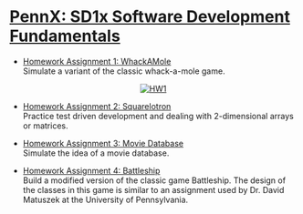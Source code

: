       
  <div id="readme" class="Box-body readme blob instapaper_body js-code-block-container">
	<h1>
   <a href="https://www.edx.org/course/software-development-fundamentals-pennx-sd1x" rel="nofollow">PennX: SD1x Software Development Fundamentals</a></h1>
<ul>
<li><a href="https://courses.edx.org/courses/course-v1:PennX+SD1x+2T2017/courseware/6bf44b6eecab4a0f824ee8ef0949f44b/af971c95ae0a429ba9ab7fff54d9bd1b/?activate_block_id=block-v1%3APennX%2BSD1x%2B2T2017%2Btype%40sequential%2Bblock%40af971c95ae0a429ba9ab7fff54d9bd1b" rel="nofollow">Homework Assignment 1: WhackAMole</a><br>
Simulate a variant of the classic whack-a-mole game.</li>
</ul>
<div align="center">
	<a target="_blank" rel="noopener noreferrer" href="https://camo.githubusercontent.com/45be019d5a6afde220719bf026014edb0c9dfcc1/68747470733a2f2f6d656469612e67697068792e636f6d2f6d656469612f4d5655795670796a616b6b52572f67697068792e676966"><img src="https://camo.githubusercontent.com/45be019d5a6afde220719bf026014edb0c9dfcc1/68747470733a2f2f6d656469612e67697068792e636f6d2f6d656469612f4d5655795670796a616b6b52572f67697068792e676966" alt="HW1" data-canonical-src="https://media.giphy.com/media/MVUyVpyjakkRW/giphy.gif" style="max-width:100%;"></a>
</div>
<ul>
<li>
<p><a href="https://courses.edx.org/courses/course-v1:PennX+SD1x+2T2017/courseware/5d48af4442d44715b72408bf79ff88c8/362ca218ae7e4d43abaeb3a4d5fe7e31/?activate_block_id=block-v1%3APennX%2BSD1x%2B2T2017%2Btype%40sequential%2Bblock%40362ca218ae7e4d43abaeb3a4d5fe7e31" rel="nofollow">Homework Assignment 2: Squarelotron</a><br>
Practice test driven development and dealing with 2-dimensional arrays or matrices.</p>
</li>
<li>
<p><a href="https://courses.edx.org/courses/course-v1:PennX+SD1x+2T2017/courseware/fdab6783c1f44d0f8d5ed1904d3035b8/bcc139ca21134a128f0a76d6289362cb/?activate_block_id=block-v1%3APennX%2BSD1x%2B2T2017%2Btype%40sequential%2Bblock%40bcc139ca21134a128f0a76d6289362cb" rel="nofollow">Homework Assignment 3: Movie Database</a><br>
Simulate the idea of a movie database.</p>
</li>
<li>
<p><a href="https://courses.edx.org/courses/course-v1:PennX+SD1x+2T2017/courseware/5a08e394537c4bd5bbe8a2f69e0596e7/c9fb56c0dd99476b9e03c4fc78b67e22/?activate_block_id=block-v1%3APennX%2BSD1x%2B2T2017%2Btype%40sequential%2Bblock%40c9fb56c0dd99476b9e03c4fc78b67e22" rel="nofollow">Homework Assignment 4: Battleship</a><br>
Build a modified version of the classic game Battleship. The design of the classes in this game is similar to an assignment used by Dr. David Matuszek at the University of Pennsylvania.</p>
</li>